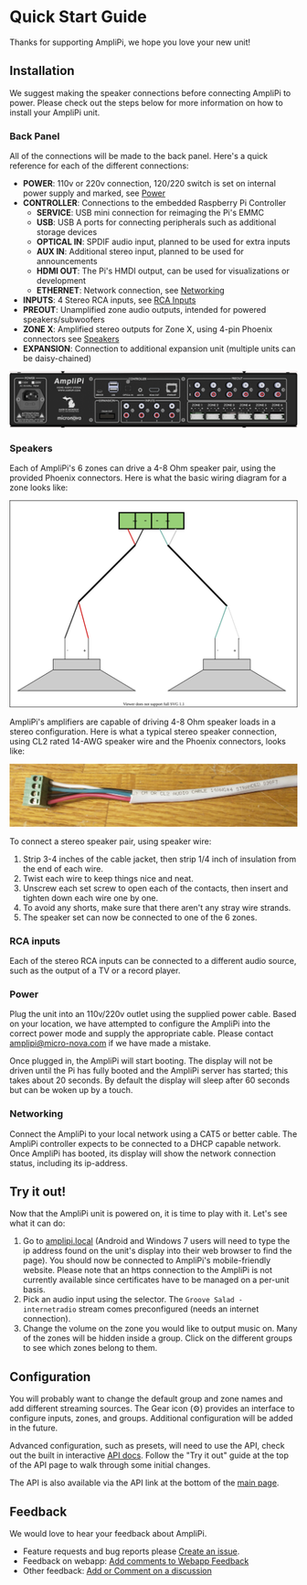 # Quick Start Guide

Thanks for supporting AmpliPi, we hope you love your new unit!

## Installation

We suggest making the speaker connections before connecting AmpliPi to power. Please check out the steps below for more information on how to install your AmpliPi unit.

### Back Panel

All of the connections will be made to the back panel. Here's a quick reference for each of the different connections:
- **POWER**: 110v or 220v connection, 120/220 switch is set on internal power supply and marked, see [Power](#power)
- **CONTROLLER**: Connections to the embedded Raspberry Pi Controller
  - **SERVICE**: USB mini connection for reimaging the Pi's EMMC
  - **USB**:  USB A ports for connecting peripherals such as additional storage devices
  - **OPTICAL IN**: SPDIF audio input, planned to be used for extra inputs
  - **AUX IN**: Additional stereo input, planned to be used for announcements
  - **HDMI OUT**: The Pi's HMDI output, can be used for visualizations or development
  - **ETHERNET**: Network connection, see [Networking](#networking)
- **INPUTS**: 4 Stereo RCA inputs, see [RCA Inputs](#rca-inputs)
- **PREOUT**: Unamplified zone audio outputs, intended for powered speakers/subwoofers
- **ZONE X**: Amplified stereo outputs for Zone X, using 4-pin Phoenix connectors see [Speakers](#speakers)
- **EXPANSION**: Connection to additional expansion unit (multiple units can be daisy-chained)

![Backpanel](imgs/backpanel.png)

### Speakers

Each of AmpliPi's 6 zones can drive a 4-8 Ohm speaker pair, using the provided Phoenix connectors. Here is what the basic wiring diagram for a zone looks like:

![Speaker-Zone Diagram](imgs/zone_speaker_connection.svg)

AmpliPi's amplifiers are capable of driving 4-8 Ohm speaker loads in a stereo configuration. Here is what a typical stereo speaker connection, using CL2 rated 14-AWG speaker wire and the Phoenix connectors, looks like:

![Speaker Wire to Pheonix](imgs/speaker_wire_to_pheonix.jpg)

To connect a stereo speaker pair, using speaker wire:
1. Strip 3-4 inches of the cable jacket, then strip 1/4 inch of insulation from the end of each wire.
1. Twist each wire to keep things nice and neat.
1. Unscrew each set screw to open each of the contacts, then insert and tighten down each wire one by one.
1. To avoid any shorts, make sure that there aren't any stray wire strands.
1. The speaker set can now be connected to one of the 6 zones.

### RCA inputs

Each of the stereo RCA inputs can be connected to a different audio source, such as the output of a TV or a record player.

### Power

Plug the unit into an 110v/220v outlet using the supplied power cable. Based on your location, we have attempted to configure the AmpliPi into the correct power mode and supply the appropriate cable. Please contact amplipi@micro-nova.com if we have made a mistake.

Once plugged in, the AmpliPi will start booting. The display will not be driven until the Pi has fully booted and the AmpliPi server has started; this takes about 20 seconds. By default the display will sleep after 60 seconds but can be woken up by a touch.

### Networking

Connect the AmpliPi to your local network using a CAT5 or better cable. The AmpliPi controller expects to be connected to a DHCP capable network. Once AmpliPi has booted, its display will show the network connection status, including its ip-address.

## Try it out!

Now that the AmpliPi unit is powered on, it is time to play with it. Let's see what it can do:

1. Go to [amplipi.local](http://amplipi.local/0) (Android and Windows 7 users will need to type the ip address found on the unit's display into their web browser to find the page). You should now be connected to AmpliPi's mobile-friendly website. Please note that an https connection to the AmpliPi is not currently available since certificates have to be managed on a per-unit basis.
1. Pick an audio input using the selector. The `Groove Salad - internetradio` stream comes preconfigured (needs an internet connection).
1. Change the volume on the zone you would like to output music on. Many of the zones will be hidden inside a group. Click on the different groups to see which zones belong to them.

## Configuration

You will probably want to change the default group and zone names and add different streaming sources. The Gear icon (⚙) provides an interface to configure inputs, zones, and groups. Additional configuration will be added in the future.

Advanced configuration, such as presets, will need to use the API, check out the built in interactive [API docs](http://amplipi.local/doc). Follow the "Try it out" guide at the top of the API page to walk through some initial changes.

The API is also available via the API link at the bottom of the [main page](http://amplipi.local/0).

## Feedback

We would love to hear your feedback about AmpliPi.

- Feature requests and bug reports please [Create an issue](https://github.com/micro-nova/AmpliPi/issues/new).
- Feedback on webapp: [Add comments to Webapp Feedback](https://github.com/micro-nova/AmpliPi/issues/34)
- Other feedback: [Add or Comment on a discussion](https://github.com/micro-nova/AmpliPi/discussions)
